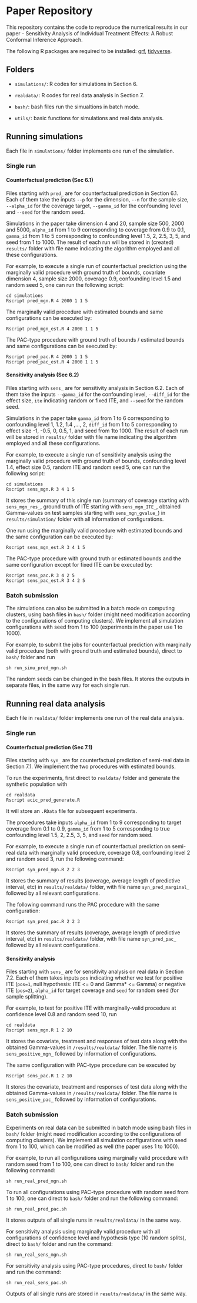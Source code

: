 # Paper Repository

This repository contains the code to reproduce the numerical results in our paper - Sensitivity Analysis of Individual Treatment Effects: A Robust Conformal Inference Approach.

The following R packages are required to be installed: [grf](https://grf-labs.github.io/grf/), [tidyverse](https://www.tidyverse.org/).





## Folders

- `simulations/`: R codes for simulations in Section 6. 

- `realdata/`: R codes for real data analysis in Section 7. 
- `bash/`: bash files run the simualtions in batch mode. 
- `utils/`: basic functions for simulations and real data analysis.



## Running simulations

Each file in `simulations/` folder implements one run of the simulation. 

### Single run

#### Counterfactual prediction (Sec 6.1)

Files starting with `pred_` are for counterfactual prediction in Section 6.1. Each of them take the inputs `--p` for the dimension, `--n` for the sample size, `--alpha_id` for the coverage target, `--gamma_id` for the confounding level and `--seed` for the random seed. 

Simulations in the paper take dimension 4 and 20, sample size 500, 2000 and 5000, `alpha_id` from 1 to 9 corresponding to coverage from 0.9 to 0.1, `gamma_id` from 1 to 5 corresponding to confounding level 1.5, 2, 2.5, 3, 5, and seed from 1 to 1000. The result of each run will be stored in (created) `results/` folder with file name indicating the algorithm employed and all these configurations.

For example, to execute a single run of counterfactual prediction using the marginally valid procedure with ground truth of bounds, covariate dimension 4, sample size 2000, coverage 0.9, confounding level 1.5 and random seed 5, one can run the following script:

```
cd simulations
Rscript pred_mgn.R 4 2000 1 1 5 
```

The marginally valid procedure with estimated bounds and same configurations can be executed by:

```
Rscript pred_mgn_est.R 4 2000 1 1 5 
```

The PAC-type procedure with ground truth of bounds / estimated bounds and same configurations can be executed by:

```
Rscript pred_pac.R 4 2000 1 1 5 
Rscript pred_pac_est.R 4 2000 1 1 5 
```


#### Sensitivity analysis (Sec 6.2)

Files starting with `sens_` are for sensitivity analysis in Section 6.2.  Each of them take the inputs `--gamma_id` for the confounding level, `--diff_id` for the effect size, `ite` indicating random or fixed ITE, and `--seed` for the random seed. 

Simulations in the paper take `gamma_id` from 1 to 6 corresponding to confounding level 1, 1.2, 1.4 ,..., 2, `diff_id` from 1 to 5 corresponding to effect size -1, -0.5, 0, 0.5, 1, and seed from 1to 1000. The result of each run will be stored in `results/` folder with file name indicating the algorithm employed and all these configurations.

For example, to execute a single run of sensitivity analysis using the marginally valid procedure with ground truth of bounds, confounding level 1.4, effect size 0.5, random ITE and random seed 5, one can run the following script:

```
cd simulations
Rscript sens_mgn.R 3 4 1 5
```

It stores the summary of this single run (summary of coverage starting with `sens_mgn_res_`, ground truth of ITE starting with `sens_mgn_ITE_`, obtained Gamma-values on test samples starting with `sens_mgn_gvalue_`) in `results/simulation/` folder with all information of configurations.

One run using the marginally valid procedure with estimated bounds and the same configuration can be executed by:

```
Rscript sens_mgn_est.R 3 4 1 5
```

The PAC-type procedure with ground truth or estimated bounds and the same configuration except for fixed ITE can be executed by:

```
Rscript sens_pac.R 3 4 2 5
Rscript sens_pac_est.R 3 4 2 5
```


### Batch submission 

The simulations can also be submitted in a batch mode on computing clusters, using bash files in `bash/` folder (might need modification according to the configurations of computing clusters). We implement all simulation configurations with seed from 1 to 100 (experiments in the paper use 1 to 1000). 

For example, to submit the jobs for counterfactual prediction with marginally valid procedure (both with ground truth and estimated bounds), direct to `bash/` folder and run 

```
sh run_simu_pred_mgn.sh
```

The random seeds can be changed in the bash files. It stores the outputs in separate files, in the same way for each single run. 

## Running real data analysis

Each file in `realdata/` folder implements one run of the real data analysis. 

### Single run

#### Counterfactual prediction (Sec 7.1)

Files starting with `syn_` are for counterfactual prediction of semi-real data in Section 7.1. We implement the two procedures with estimated bounds. 

To run the experiments, first direct to `realdata/` folder and generate the synthetic population with

```
cd realdata
Rscript acic_pred_generate.R
```

It will store an `.RData` file for subsequent experiments. 

The procedures take inputs `alpha_id` from 1 to 9 corresponding to target coverage from 0.1 to 0.9, `gamma_id` from 1 to 5 corresponding to true confounding level 1.5, 2, 2.5, 3, 5, and `seed` for random seed.

For example, to execute a single run of counterfactual prediction on semi-real data with marginally valid procedure, coverage 0.8, confounding level 2 and random seed 3, run the following command:

```
Rscript syn_pred_mgn.R 2 2 3
```

It stores the summary of results (coverage, average length of predictive interval, etc) in `results/realdata/` folder, with file name `syn_pred_marginal_` followed by all relevant configurations. 

The following command runs the PAC procedure with the same configuration:

```
Rscript syn_pred_pac.R 2 2 3
```

It stores the summary of results (coverage, average length of predictive interval, etc) in `results/realdata/` folder, with file name `syn_pred_pac_` followed by all relevant configurations. 

#### Sensitivity analysis

Files starting with `sens_` are for sensitivity analysis on real data in Section 7.2. Each of them takes inputs `pos` indicating whether we test for positive ITE (`pos=1`, null hypothesis: ITE <= 0 and Gamma* <= Gamma) or negative ITE (`pos=2`), `alpha_id` for target coverage and `seed` for random seed (for sample splitting). 

For example, to test for positive ITE with marginally-valid procedure at confidence level 0.8 and random seed 10, run

```
cd realdata
Rscript sens_mgn.R 1 2 10
```

It stores the covariate, treatment and responses of test data along with the obtained Gamma-values in `/results/realdata/` folder. The file name is `sens_positive_mgn_` followed by information of configurations. 

The same configuration with PAC-type procedure can be executed by 

```
Rscript sens_pac.R 1 2 10
```

It stores the covariate, treatment and responses of test data along with the obtained Gamma-values in `/results/realdata/` folder. The file name is `sens_positive_pac_` followed by information of configurations. 

### Batch submission 

Experiments on real data can be submitted in batch mode using bash files in `bash/` folder (might need modification according to the configurations of computing clusters). We implement all simulation configurations with seed from 1 to 100, which can be modified as well (the paper uses 1 to 1000). 

For example, to run all configurations using marginally valid procedure with random seed from 1 to 100, one can direct to `bash/` folder and run the following command:

```
sh run_real_pred_mgn.sh
```

To run all configurations using PAC-type procedure with random seed from 1 to 100, one can direct to `bash/` folder and run the following command:

```
sh run_real_pred_pac.sh
```

It stores outputs of all single runs in `results/realdata/` in the same way. 

For sensitivity analysis using marginally valid procedure with all configurations of confidence level and hypothesis type (10 random splits), direct to `bash/` folder and run the command:

```
sh run_real_sens_mgn.sh
```

For sensitivity analysis using PAC-type procedures, direct to `bash/` folder and run the command:

```
sh run_real_sens_pac.sh
```

Outputs of all single runs are stored in `results/realdata/` in the same way. 

